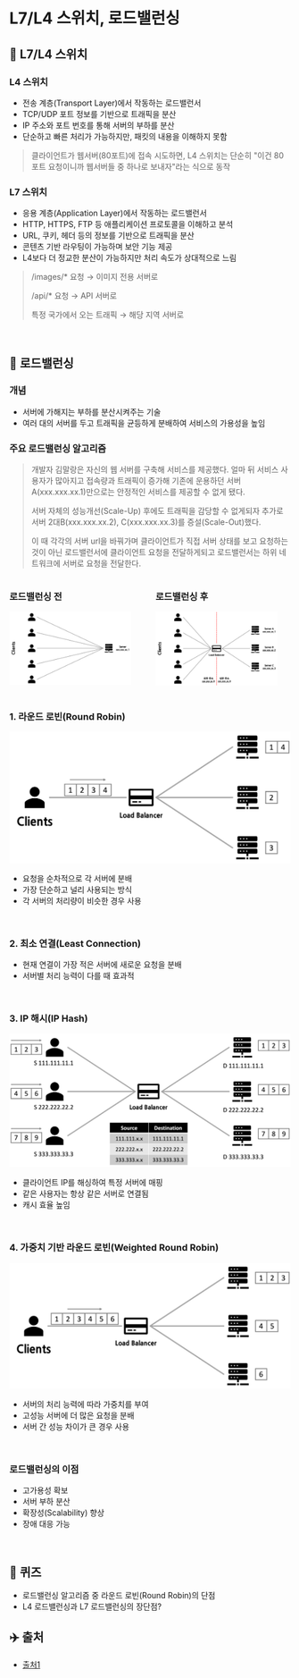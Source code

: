 # L7/L4 스위치, 로드밸런싱

## 📍 L7/L4 스위치

### L4 스위치

- 전송 계층(Transport Layer)에서 작동하는 로드밸런서
- TCP/UDP 포트 정보를 기반으로 트래픽을 분산
- IP 주소와 포트 번호를 통해 서버의 부하를 분산
- 단순하고 빠른 처리가 가능하지만, 패킷의 내용을 이해하지 못함

> 클라이언트가 웹서버(80포트)에 접속 시도하면, L4 스위치는 단순히 "이건 80포트 요청이니까 웹서버들 중 하나로 보내자"라는 식으로 동작

### L7 스위치

- 응용 계층(Application Layer)에서 작동하는 로드밸런서
- HTTP, HTTPS, FTP 등 애플리케이션 프로토콜을 이해하고 분석
- URL, 쿠키, 헤더 등의 정보를 기반으로 트래픽을 분산
- 콘텐츠 기반 라우팅이 가능하며 보안 기능 제공
- L4보다 더 정교한 분산이 가능하지만 처리 속도가 상대적으로 느림

> /images/\* 요청 → 이미지 전용 서버로
>
> /api/\* 요청 → API 서버로
>
> 특정 국가에서 오는 트래픽 → 해당 지역 서버로

<br/>

## 📍 로드밸런싱

### 개념

- 서버에 가해지는 부하를 분산시켜주는 기술
- 여러 대의 서버를 두고 트래픽을 균등하게 분배하여 서비스의 가용성을 높임

### 주요 로드밸런싱 알고리즘

> 개발자 김말랑은 자신의 웹 서버를 구축해 서비스를 제공했다. 얼마 뒤 서비스 사용자가 많아지고 접속량과 트래픽이 증가해 기존에 운용하던 서버 A(xxx.xxx.xx.1)만으로는 안정적인 서비스를 제공할 수 없게 됐다.
>
> 서버 자체의 성능개선(Scale-Up) 후에도 트래픽을 감당할 수 없게되자 추가로 서버 2대B(xxx.xxx.xx.2), C(xxx.xxx.xx.3)를 증설(Scale-Out)했다.
>
> 이 때 각각의 서버 url을 바꿔가며 클라이언트가 직접 서버 상태를 보고 요청하는것이 아닌 로드밸런서에 클라이언트 요청을 전달하게되고 로드밸런서는 하위 네트워크에 서버로 요청을 전달한다.

<div style="display: flex; gap: 20px;">
   <div>
      <h3>로드밸런싱 전</h3>
      <img src="./img/07_network_l4_l7_switch_and_load_balancing/before_load_balancer.png" alt="로드밸런싱 전" width="90%">
   </div>
   <div>
      <h3>로드밸런싱 후</h3>
      <img src="./img/07_network_l4_l7_switch_and_load_balancing/after_load_balancer.png" alt="로드밸런싱 후" width="90%">
   </div>
</div>

<br/>

### 1. 라운드 로빈(Round Robin)

![라운드 로빈](./img/07_network_l4_l7_switch_and_load_balancing/round_robin.png)

- 요청을 순차적으로 각 서버에 분배
- 가장 단순하고 널리 사용되는 방식
- 각 서버의 처리량이 비슷한 경우 사용

<br/>

### 2. 최소 연결(Least Connection)

- 현재 연결이 가장 적은 서버에 새로운 요청을 분배
- 서버별 처리 능력이 다를 때 효과적

<br/>

### 3. IP 해시(IP Hash)

![IP 해시](./img/07_network_l4_l7_switch_and_load_balancing/ip_hash.png)

- 클라이언트 IP를 해싱하여 특정 서버에 매핑
- 같은 사용자는 항상 같은 서버로 연결됨
- 캐시 효율 높임

<br/>

### 4. 가중치 기반 라운드 로빈(Weighted Round Robin)

![가중치 기반](./img/07_network_l4_l7_switch_and_load_balancing/weight_round_robin.png)

- 서버의 처리 능력에 따라 가중치를 부여
- 고성능 서버에 더 많은 요청을 분배
- 서버 간 성능 차이가 큰 경우 사용

<br/>

### 로드밸런싱의 이점

- 고가용성 확보
- 서버 부하 분산
- 확장성(Scalability) 향상
- 장애 대응 가능

<br />

## 🔗 퀴즈

- 로드밸런싱 알고리즘 중 라운드 로빈(Round Robin)의 단점
- L4 로드밸런싱과 L7 로드밸런싱의 장단점?

## ✈️ 출처

- [출처1](https://github.com/devSquad-study/2023-CS-Study/blob/main/Network/network_l4_l7_switch_and_load_balancing.md)
